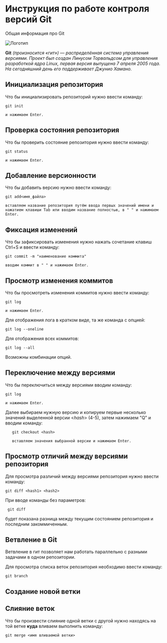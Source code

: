 # **Инструкция по работе контроля версий Git**

Общая информация про Git

![Логотип](git.png)

**Git** *(произносится «гит») — распределённая система управления версиями. Проект был создан Линусом Торвальдсом для управления разработкой ядра Linux, первая версия выпущена 7 апреля 2005 года. На сегодняшний день его поддерживает Джунио Хамано.*
## Инициализация репозитория 

Что бы инициализировать репозиторий нужно ввести команду: 

    git init

    и нажимаем Enter. 

## Проверка состояния репозитория

Что бы проверить состояние репозитория нужно ввести команду:

    git status

    и нажимаем Enter.

## Добавление версионности

Что бы добавить версию нужно ввести команду:

    git add<имя_файла>

    вставляем название репозитория путём ввода первых значений имени и нажатием клавиши Tab или вводим название полностью, в " " и нажимаем Enter.

## Фиксация изменений

Что бы зафиксировать изменения нужно нажать сочетание клавиш Ctrl+S и ввести команду: 

    git commit -m "наименование коммита"

    вводим коммит в " " и нажимаем Enter.

## Просмотр изменения коммитов

Что бы просмотреть изменения коммитов нужно ввести команду:

    git log 

    и нажимаем Enter.

Для отображения лога в кратком виде, та же команда с опцией:

    git log --oneline

Для отображения всех коммитов:

    git log --all

Возможны комбинации опций.

## Переключение между версиями

Что бы переключиться между версиями вводим команду:

    git log 

    и нажимаем Enter.     

Далее выбираем нужную версию и копируем первые несколько значений выделенной версии <*hash*> (4-5), затем нажимаем "Q" и вводим команду:

       git checkout <hash>
       
       вставляем значения выбранной версии и нажимаем Enter.

## Просмотр отличий между версиями репозитория

Для просмотра различий между версиями репозитория нужно ввести команду:

    git diff <hash1> <hash2>

При вводе команды без параметров: 
    
     git diff

будет показана разница между текущим состоянием репозитория и последним закоммиченным.
     
## Ветвление в Git

Ветвление в гит позволяет нам работать параллельно с разными задачами в одном репозитории.

Для просмотра списка веток репозитория необходимо ввести команду:

    git branch


## Создание новой ветки 


## Слияние веток

Что бы произвести слияние одной ветки с другой нужно находясь на той ветке **куда** вливаем выполнить команду:

    git merge <имя вливаемой ветки>
